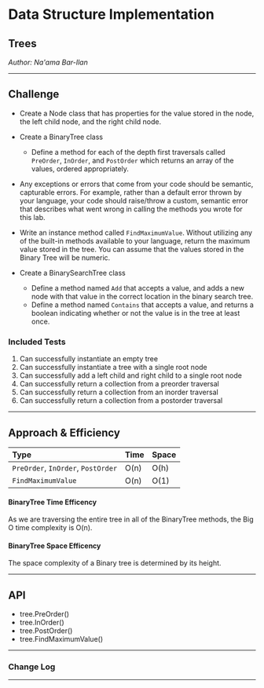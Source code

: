 # Data Structure Implementation

## Trees
*Author: Na'ama Bar-Ilan*

---

## Challenge

* Create a Node class that has properties for the value stored in the node, the left child node, and the right child node.

* Create a BinaryTree class
	* Define a method for each of the depth first traversals called `PreOrder`, `InOrder`, and `PostOrder` which returns an array of the values, ordered appropriately.

* Any exceptions or errors that come from your code should be semantic, capturable errors. For example, rather than a default error thrown by your language, your code should raise/throw a custom, semantic error that describes what went wrong in calling the methods you wrote for this lab.

* Write an instance method called `FindMaximumValue`. Without utilizing any of the built-in methods available to your language, return the maximum value stored in the tree. You can assume that the values stored in the Binary Tree will be numeric.


* Create a BinarySearchTree class
	* Define a method named `Add` that accepts a value, and adds a new node with that value in the correct location in the binary search tree.
	* Define a method named `Contains` that accepts a value, and returns a boolean indicating whether or not the value is in the tree at least once.

### Included Tests

1. Can successfully instantiate an empty tree
2. Can successfully instantiate a tree with a single root node
3. Can successfully add a left child and right child to a single root node
4. Can successfully return a collection from a preorder traversal
5. Can successfully return a collection from an inorder traversal
6. Can successfully return a collection from a postorder traversal

---

## Approach & Efficiency


| Type | Time | Space |
| :----------- | :----------- | :----------- |
| `PreOrder`, `InOrder`, `PostOrder` | O(n) | O(h) |
| `FindMaximumValue` | O(n) | O(1) |

#### BinaryTree Time Efficency 
As we are traversing the entire tree in all of the BinaryTree methods, the Big O time complexity is O(n).
 
#### BinaryTree Space Efficency 
The space complexity of a Binary tree is determined by its height.

---

## API

* tree.PreOrder()
* tree.InOrder()
* tree.PostOrder()
* tree.FindMaximumValue()

----

### Change Log


---

